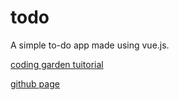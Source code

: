 # todo
A simple to-do app made using vue.js.

[coding garden tuitorial](https://youtu.be/-X2hP9pOVss)

[github page](https://modiaditya14.github.io/)

